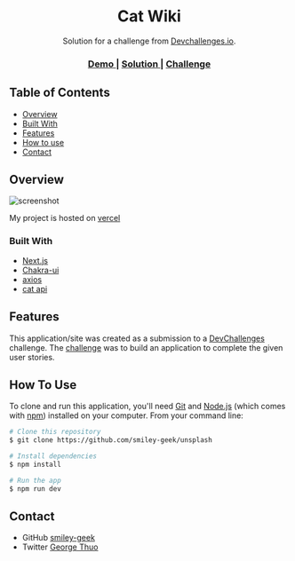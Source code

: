 <h1 align="center">Cat Wiki</h1>

<div align="center">
   Solution for a challenge from  <a href="http://devchallenges.io" target="_blank">Devchallenges.io</a>.
</div>

<div align="center">
  <h3>
    <a href="https://catwikibythuo.vercel.app//">
      Demo
    </a>
    <span> | </span>
    <a href="https://github.com/smiley-geek/catWiki">
      Solution
    </a>
    <span> | </span>
    <a href="https://devchallenges.io/challenges/rYyhwJAxMfES5jNQ9YsP">
      Challenge
    </a>
  </h3>
</div>

<!-- TABLE OF CONTENTS -->

## Table of Contents

- [Overview](#overview)
- [Built With](#built-with)
- [Features](#features)
- [How to use](#how-to-use)
- [Contact](#contact)

<!-- OVERVIEW -->

## Overview

![screenshot](https://res.cloudinary.com/smiley-geek/image/upload/v1633596398/mpssy55cbwlmtjxdiisa.png)

My project is hosted on [vercel](https://catwikibythuo.vercel.app/)


### Built With

<!-- This section should list any major frameworks that you built your project using. Here are a few examples.-->

- [Next.js](https://nextjs.org/)
- [Chakra-ui](https://chakra-ui.com/)
- [axios](https://www.npmjs.com/package/axios)
- [cat api](https://thecatapi.com/)

## Features

<!-- List the features of your application or follow the template. Don't share the figma file here :) -->

This application/site was created as a submission to a [DevChallenges](https://devchallenges.io/challenges) challenge. The [challenge](https://devchallenges.io/challenges/O2iGT9yBd6xZBrOcVirx) was to build an application to complete the given user stories.

## How To Use

<!-- Example: -->

To clone and run this application, you'll need [Git](https://git-scm.com) and [Node.js](https://nodejs.org/en/download/) (which comes with [npm](http://npmjs.com)) installed on your computer. From your command line:

```bash
# Clone this repository
$ git clone https://github.com/smiley-geek/unsplash

# Install dependencies
$ npm install

# Run the app
$ npm run dev
```

## Contact

- GitHub [smiley-geek](https://{github.com/smiley-geek})
- Twitter [George Thuo](https://{twitter.com/GeorgeT10048310})
